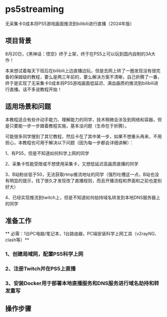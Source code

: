 # ps5streaming
无采集卡0成本将PS5游戏画面推流到bilibili进行直播（2024年版）

## 项目背景
8月20日，《黑神话：悟空》终于上架，终于在PS5上可以玩到国内自制的3A大作！

本来想试着每天下班后在bilibili上边直播边玩，但是去网上转了一圈发现没有很完备的保姆级的教程，要么是两三年前的，要么解决方案不清晰，自己折腾了一番，终于是实现了无采集卡0成本将PS5游戏画面低延迟、满血画质的推流到bilibili进行直播。话不多说教程开始！

## 适用场景和问题
本教程适合有些许动手能力、理解能力的同学，技术稍微会涉及到网络和容器，但是只要能一步一步跟着教程实施，基本没问题（生命在于折腾）。

可能很多同学搜到了其它教程，然后卡在了其中某一步，如果不想重头再来，不用担心，本教程也可用于解决以下问题（因为每一步都会详细讲解）：

1、有PS5，但是不知道如何科学上网的同学

2、采集卡性能受限或不想使用采集卡，又想低延迟高画质直播的同学

3、B站粉丝低于50，无法获取rtmp推流地址的同学（强烈吐槽这一点，B站也没有明显的提示，找了很久才发现改了直播规则，而且开播流程和界面和之前也差别好大）

4、已经实现推流到twitch上，但是不知道如何劫持域名转发到本地DNS服务器上的同学

## 准备工作
** 必需：1台PC电脑/笔记本，1台路由器，PC端安装科学上网工具（v2rayNG、clash等）**

### 1、创建局域网，配置PS5科学上网

### 2、注册Twitch并在PS5上直播

### 3、安装Docker用于部署本地直播服务和DNS服务进行域名劫持和转发重写

## 操作步骤
